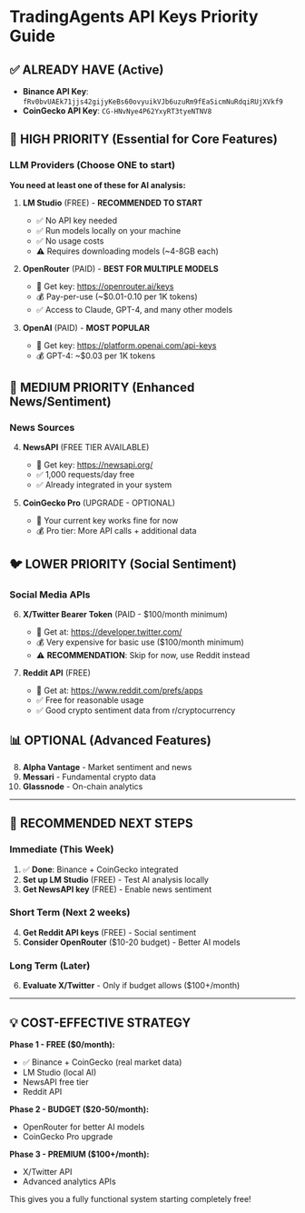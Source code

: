 # TradingAgents API Keys Priority Guide

## ✅ **ALREADY HAVE (Active)**
- **Binance API Key**: `fRv0bvUAEk71jjs42gijyKeBs60ovyuikVJb6uzuRm9fEaSicmNuRdqiRUjXVkf9`
- **CoinGecko API Key**: `CG-HNvNye4P62YxyRT3tyeNTNV8`

## 🚀 **HIGH PRIORITY (Essential for Core Features)**

### **LLM Providers** (Choose ONE to start)
**You need at least one of these for AI analysis:**

1. **LM Studio** (FREE) - **RECOMMENDED TO START**
   - ✅ No API key needed
   - ✅ Run models locally on your machine
   - ✅ No usage costs
   - ⚠️ Requires downloading models (~4-8GB each)

2. **OpenRouter** (PAID) - **BEST FOR MULTIPLE MODELS**
   - 🔑 Get key: https://openrouter.ai/keys
   - 💰 Pay-per-use (~$0.01-0.10 per 1K tokens)
   - ✅ Access to Claude, GPT-4, and many other models

3. **OpenAI** (PAID) - **MOST POPULAR**
   - 🔑 Get key: https://platform.openai.com/api-keys
   - 💰 GPT-4: ~$0.03 per 1K tokens

## 📰 **MEDIUM PRIORITY (Enhanced News/Sentiment)**

### **News Sources**
4. **NewsAPI** (FREE TIER AVAILABLE)
   - 🔑 Get key: https://newsapi.org/
   - ✅ 1,000 requests/day free
   - ✅ Already integrated in your system

5. **CoinGecko Pro** (UPGRADE - OPTIONAL)
   - 🔑 Your current key works fine for now
   - 💰 Pro tier: More API calls + additional data

## 🐦 **LOWER PRIORITY (Social Sentiment)**

### **Social Media APIs**
6. **X/Twitter Bearer Token** (PAID - $100/month minimum)
   - 🔑 Get at: https://developer.twitter.com/
   - 💰 Very expensive for basic use ($100/month minimum)
   - ⚠️ **RECOMMENDATION**: Skip for now, use Reddit instead

7. **Reddit API** (FREE)
   - 🔑 Get at: https://www.reddit.com/prefs/apps
   - ✅ Free for reasonable usage
   - ✅ Good crypto sentiment data from r/cryptocurrency

## 📊 **OPTIONAL (Advanced Features)**
8. **Alpha Vantage** - Market sentiment and news
9. **Messari** - Fundamental crypto data
10. **Glassnode** - On-chain analytics

---

## 🎯 **RECOMMENDED NEXT STEPS**

### **Immediate (This Week)**
1. ✅ **Done**: Binance + CoinGecko integrated
2. **Set up LM Studio** (FREE) - Test AI analysis locally
3. **Get NewsAPI key** (FREE) - Enable news sentiment

### **Short Term (Next 2 weeks)**  
4. **Get Reddit API keys** (FREE) - Social sentiment
5. **Consider OpenRouter** ($10-20 budget) - Better AI models

### **Long Term (Later)**
6. **Evaluate X/Twitter** - Only if budget allows ($100+/month)

---

## 💡 **COST-EFFECTIVE STRATEGY**

**Phase 1 - FREE ($0/month):**
- ✅ Binance + CoinGecko (real market data)
- LM Studio (local AI)  
- NewsAPI free tier
- Reddit API

**Phase 2 - BUDGET ($20-50/month):**
- OpenRouter for better AI models
- CoinGecko Pro upgrade

**Phase 3 - PREMIUM ($100+/month):**
- X/Twitter API
- Advanced analytics APIs

This gives you a fully functional system starting completely free!